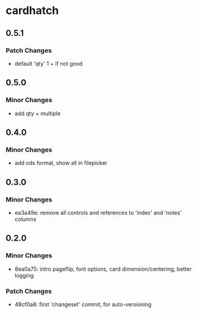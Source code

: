 # cardhatch

## 0.5.1

### Patch Changes

- default 'qty' 1 + if not good

## 0.5.0

### Minor Changes

- add qty + multiple

## 0.4.0

### Minor Changes

- add ods format, show all in filepicker

## 0.3.0

### Minor Changes

- ea3a49e: remove all controls and references to 'index' and 'notes' columns

## 0.2.0

### Minor Changes

- 8ea0a75: intro pageflip, font options, card dimension/centering, better logging

### Patch Changes

- 48cf0a8: first 'changeset' commit, for auto-versioning
